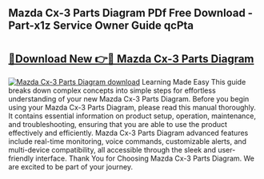 ## Mazda Cx-3 Parts Diagram PDf Free Download - Part-x1z Service Owner Guide qcPta

# <h2><a href="http://dfuigh.blite.top/?on=Mazda+Cx-3+Parts+Diagram">🔗Download New 👉🔴 Mazda Cx-3 Parts Diagram</a></h2>

[![Mazda Cx-3 Parts Diagram download](https://i.imgur.com/lujVjoI.png)](http://dfuigh.blite.top/?on=Mazda+Cx-3+Parts+Diagram)
Learning Made Easy This guide breaks down complex concepts into simple steps for effortless understanding of your new Mazda Cx-3 Parts Diagram. Before you begin using your Mazda Cx-3 Parts Diagram, please read this manual thoroughly. It contains essential information on product setup, operation, maintenance, and troubleshooting, ensuring that you are able to use the product effectively and efficiently. Mazda Cx-3 Parts Diagram advanced features include real-time monitoring, voice commands, customizable alerts, and multi-device compatibility, all accessible through the sleek and user-friendly interface. Thank You for Choosing Mazda Cx-3 Parts Diagram. We are excited to be part of your journey.
